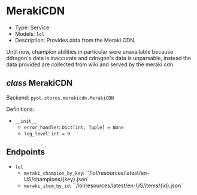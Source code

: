 # MerakiCDN

- Type: Service
- Models: `lol`
- Description: Provides data from the Meraki CDN.

Until now, champion abilities in particular were unavailable because ddragon's data is inaccurate and cdragon's data is unparsable, instead the data provided are collected from wiki and served by the meraki cdn.

## _class_ MerakiCDN

Backend: `pyot.stores.merakicdn.MerakiCDN`

Definitions:

* `__init__`
  * `error_handler`: `Dict[int, Tuple] = None`
  * `log_level`: `int = 0`

## Endpoints

* `lol`
  * `meraki_champion_by_key`: ``/lol/resources/latest/en-US/champions/{key}.json`
  * `meraki_item_by_id`: ``/lol/resources/latest/en-US/items/{id}.json`
